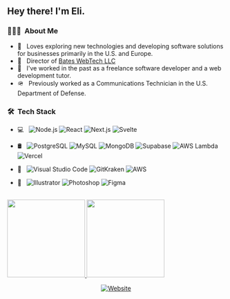 <h2> Hey there! I'm Eli.</h2>

<h3> 👨🏻‍💻 &nbsp;About Me </h3>

- 🤔 &nbsp; Loves exploring new technologies and developing software solutions for businesses primarily in the U.S. and Europe.
- 👤 &nbsp; Director of [Bates WebTech LLC](https://www.bateswebtech.com/)
- 💼 &nbsp; I've worked in the past as a freelance software developer and a web development tutor.
- 🪖 &nbsp; Previously worked as a Communications Technician in the U.S. Department of Defense.

<h3> 🛠 &nbsp;Tech Stack</h3>

- 💻 &nbsp;
  ![Node.js](https://img.shields.io/badge/-Node.js-333333?style=flat&logo=node.js)
  ![React](https://img.shields.io/badge/-React-333333?style=flat&logo=react)
  ![Next.js](https://img.shields.io/badge/-Next.js-333333?style=flat&logo=next.js)
  ![Svelte](https://img.shields.io/badge/-Svelte-333333?style=flat&logo=svelte)
  
- 🛢 &nbsp;
  ![PostgreSQL](https://img.shields.io/badge/-PostgreSQL-333333?style=flat&logo=postgresql&logoColor=4169E1)
  ![MySQL](https://img.shields.io/badge/-MySQL-333333?style=flat&logo=mysql)
  ![MongoDB](https://img.shields.io/badge/-MongoDB-333333?style=flat&logo=mongodb)
  ![Supabase](https://img.shields.io/badge/-Supabase-333333?style=flat&logo=Supabase&logoColor=3ECF8E)
  ![AWS Lambda](https://img.shields.io/badge/-AWS%20Lambda-333333?style=flat&logo=awslambda&logoColor=FF9900)
  ![Vercel](https://img.shields.io/badge/-Vercel-333333?style=flat&logo=vercel&logoColor=000000)
  
  
- 🔧 &nbsp;
  ![Visual Studio Code](https://img.shields.io/badge/-Visual%20Studio%20Code-333333?style=flat&logo=visual-studio-code&logoColor=007ACC)
  ![GitKraken](https://img.shields.io/badge/-GitKraken-333333?style=flat&logo=gitkraken&logoColor=179287)
  ![AWS](https://img.shields.io/badge/-Amazon%20AWS-333333?style=flat&logo=amazonaws&logoColor=FF9900)
  
- 🎨 &nbsp;
  ![Illustrator](https://img.shields.io/badge/-Illustrator-333333?style=flat&logo=adobe-illustrator)
  ![Photoshop](https://img.shields.io/badge/-Photoshop-333333?style=flat&logo=adobe-photoshop)
  ![Figma](https://img.shields.io/badge/-Figma-333333?style=flat&logo=figma)
<br/>

<a href="https://github.com/EliBates">
  <img height="180em" src="https://github-readme-stats.vercel.app/api?username=EliBates&theme=buefy&show_icons=true" />
  <img height="180em" src="https://github-readme-stats.vercel.app/api/top-langs/?username=EliBates&theme=buefy&layout=compact" />
</a>

<br/>

<p align="center">
<a href="https://www.bateswebtech.com/"><img alt="Website" src="https://img.shields.io/badge/Website-www.bateswebtech.com-blue?style=flat-square&logo=google-chrome"></a>
</p>
